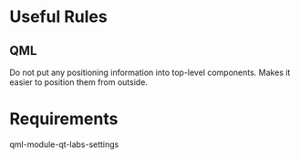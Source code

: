 # Useful Rules

## QML
Do not put any positioning information into top-level components. Makes it
easier to position them from outside.

# Requirements

qml-module-qt-labs-settings
